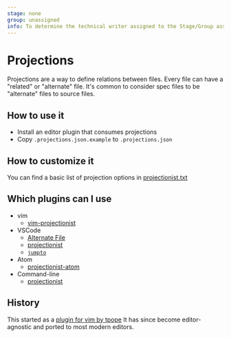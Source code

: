 ```yaml
---
stage: none
group: unassigned
info: To determine the technical writer assigned to the Stage/Group associated with this page, see https://about.gitlab.com/handbook/engineering/ux/technical-writing/#assignments
---
```


# Projections

Projections are a way to define relations between files. Every file can have a
"related" or "alternate" file. It's common to consider spec files to be
"alternate" files to source files.

## How to use it

- Install an editor plugin that consumes projections
- Copy `.projections.json.example` to `.projections.json`

## How to customize it

You can find a basic list of projection options in
[projectionist.txt](https://github.com/tpope/vim-projectionist/blob/master/doc/projectionist.txt)

## Which plugins can I use

- vim
  - [vim-projectionist](https://github.com/tpope/vim-projectionist)
- VSCode
  - [Alternate File](https://marketplace.visualstudio.com/items?itemName=will-wow.vscode-alternate-file)
  - [projectionist](https://github.com/jarsen/projectionist)
  - [`jumpto`](https://github.com/gmdayley/jumpto)
- Atom
  - [projectionist-atom](https://atom.io/packages/projectionist-atom)
- Command-line
  - [projectionist](https://github.com/glittershark/projectionist)

## History

<!-- vale gitlab.Spelling = NO -->
This started as a
[plugin for vim by tpope](https://github.com/tpope/vim-projectionist)
It has since become editor-agnostic and ported to most modern editors.
<!-- vale gitlab.Spelling = YES -->